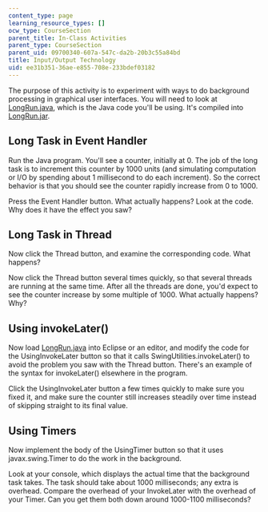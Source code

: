 ```yaml
---
content_type: page
learning_resource_types: []
ocw_type: CourseSection
parent_title: In-Class Activities
parent_type: CourseSection
parent_uid: 09700340-607a-547c-da2b-20b3c55a84bd
title: Input/Output Technology
uid: ee31b351-36ae-e855-708e-233bdef03182
---
```


The purpose of this activity is to experiment with ways to do background processing in graphical user interfaces. You will need to look at [LongRun.java](/ans7870/6/6.831/s11/LongRun.java), which is the Java code you'll be using. It's compiled into [LongRun.jar](/ans7870/6/6.831/s11/LongRun.jar).

Long Task in Event Handler
--------------------------

Run the Java program. You'll see a counter, initially at 0. The job of the long task is to increment this counter by 1000 units (and simulating computation or I/O by spending about 1 millisecond to do each increment). So the correct behavior is that you should see the counter rapidly increase from 0 to 1000.

Press the Event Handler button. What actually happens? Look at the code. Why does it have the effect you saw?

Long Task in Thread
-------------------

Now click the Thread button, and examine the corresponding code. What happens?

Now click the Thread button several times quickly, so that several threads are running at the same time. After all the threads are done, you'd expect to see the counter increase by some multiple of 1000. What actually happens? Why?

Using invokeLater()
-------------------

Now load [LongRun.java](/ans7870/6/6.831/s11/LongRun.java) into Eclipse or an editor, and modify the code for the UsingInvokeLater button so that it calls SwingUtilities.invokeLater() to avoid the problem you saw with the Thread button. There's an example of the syntax for invokeLater() elsewhere in the program.

Click the UsingInvokeLater button a few times quickly to make sure you fixed it, and make sure the counter still increases steadily over time instead of skipping straight to its final value.

Using Timers
------------

Now implement the body of the UsingTimer button so that it uses javax.swing.Timer to do the work in the background.

Look at your console, which displays the actual time that the background task takes. The task should take about 1000 milliseconds; any extra is overhead. Compare the overhead of your InvokeLater with the overhead of your Timer. Can you get them both down around 1000-1100 milliseconds?